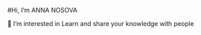 #Hi, I’m ANNA NOSOVA
   
   
   
   👀 I’m interested in Learn and share your knowledge with people


<!---
annaelecconte/annaelecconte is a ✨ special ✨ repository because its `README.md` (this file) appears on your GitHub profile.
You can click the Preview link to take a look at your changes.
--->

